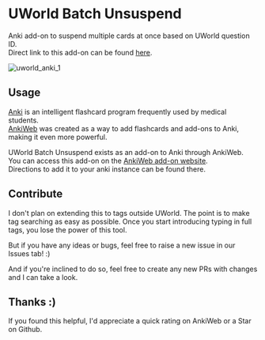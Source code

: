 # UWorld Batch Unsuspend
Anki add-on to suspend multiple cards at once based on UWorld question ID. <br>
Direct link to this add-on can be found [here](https://ankiweb.net/shared/info/899971795).

![uworld_anki_1](https://github.com/Osborw/uworld-batch-unsuspend/assets/32249906/f8ae1425-0aeb-4e14-9d41-7b1f83baafe2)

## Usage
[Anki](https://apps.ankiweb.net/) is an intelligent flashcard program frequently used by medical students. <br>
[AnkiWeb](https://ankiweb.net/) was created as a way to add flashcards and add-ons to Anki, making it even more powerful.

UWorld Batch Unsuspend exists as an add-on to Anki through AnkiWeb. <br>
You can access this add-on on the [AnkiWeb add-on website](https://ankiweb.net/shared/addons).<br>
Directions to add it to your anki instance can be found there.

## Contribute
I don't plan on extending this to tags outside UWorld. The point is to make tag searching as easy as possible. Once you start introducing typing in full tags, you lose the power of this tool.

But if you have any ideas or bugs, feel free to raise a new issue in our Issues tab! :)

And if you're inclined to do so, feel free to create any new PRs with changes and I can take a look.

## Thanks :)

If you found this helpful, I'd appreciate a quick rating on AnkiWeb or a Star on Github.
